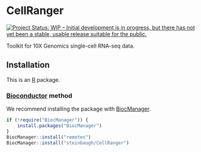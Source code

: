 # CellRanger

[![Project Status: WIP – Initial development is in progress, but there has not yet been a stable, usable release suitable for the public.](https://www.repostatus.org/badges/latest/wip.svg)](https://www.repostatus.org/#wip)

Toolkit for 10X Genomics single-cell RNA-seq data.

## Installation

This is an [R][] package.

### [Bioconductor][] method

We recommend installing the package with [BiocManager][].

```r
if (!require("BiocManager")) {
    install.packages("BiocManager")
}
BiocManager::install("remotes")
BiocManager::install("steinbaugh/CellRanger")
```

[BiocManager]: https://cran.r-project.org/package=BiocManager
[Bioconductor]: https://bioconductor.org
[R]: https://www.r-project.org
